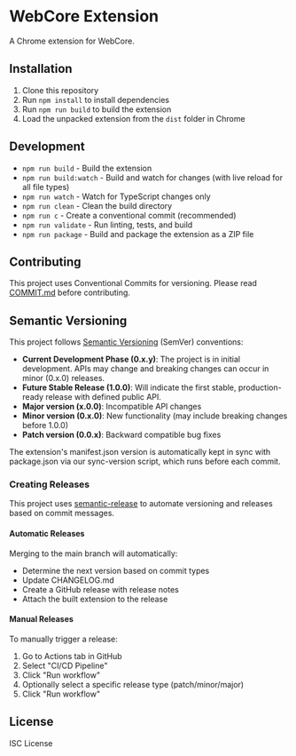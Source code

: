 # WebCore Extension

A Chrome extension for WebCore.

## Installation

1. Clone this repository
2. Run `npm install` to install dependencies
3. Run `npm run build` to build the extension
4. Load the unpacked extension from the `dist` folder in Chrome

## Development

- `npm run build` - Build the extension
- `npm run build:watch` - Build and watch for changes (with live reload for all file types)
- `npm run watch` - Watch for TypeScript changes only
- `npm run clean` - Clean the build directory
- `npm run c` - Create a conventional commit (recommended)
- `npm run validate` - Run linting, tests, and build
- `npm run package` - Build and package the extension as a ZIP file

## Contributing

This project uses Conventional Commits for versioning. Please read [COMMIT.md](COMMIT.md) before contributing.

## Semantic Versioning

This project follows [Semantic Versioning](https://semver.org/) (SemVer) conventions:

- **Current Development Phase (0.x.y)**: The project is in initial development. APIs may change and breaking changes can occur in minor (0.x.0) releases.
- **Future Stable Release (1.0.0)**: Will indicate the first stable, production-ready release with defined public API.
- **Major version (x.0.0)**: Incompatible API changes
- **Minor version (0.x.0)**: New functionality (may include breaking changes before 1.0.0)
- **Patch version (0.0.x)**: Backward compatible bug fixes

The extension's manifest.json version is automatically kept in sync with package.json via our sync-version script, which runs before each commit.

### Creating Releases

This project uses [semantic-release](https://github.com/semantic-release/semantic-release) to automate versioning and releases based on commit messages.

#### Automatic Releases
Merging to the main branch will automatically:
- Determine the next version based on commit types
- Update CHANGELOG.md
- Create a GitHub release with release notes
- Attach the built extension to the release

#### Manual Releases
To manually trigger a release:
1. Go to Actions tab in GitHub
2. Select "CI/CD Pipeline"
3. Click "Run workflow"
4. Optionally select a specific release type (patch/minor/major)
5. Click "Run workflow"

## License

ISC License 